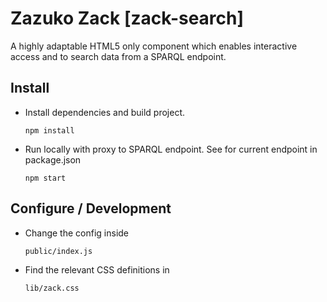 # Zazuko Zack [zack-search]

A highly adaptable HTML5 only component which enables interactive access and to search data from a SPARQL endpoint.

## Install

* Install dependencies and build project.

  `npm install`

* Run locally with proxy to SPARQL endpoint. See for current endpoint in package.json

  `npm start`

## Configure / Development

* Change the config inside

  `public/index.js`

* Find the relevant CSS definitions in

  `lib/zack.css`

